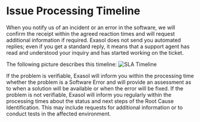 # Issue Processing Timeline

When you notify us of an incident or an error in the software, we will confirm the receipt within the agreed reaction times and will request additional information if required. Exasol does not send you automated replies; even if you get a standard reply, it means that a support agent has read and understood your inquiry and has started working on the ticket. 

The following picture describes this timeline:
![SLA Timeline](/sla_timeline.png)

If the problem is verifiable, Exasol will inform you within the processing time whether the problem is a Software Error and will provide an assessment as to when a solution will be available or when the error will be fixed. If the problem is not verifiable, Exasol will inform you regularly within the processing times about the status and next steps of the Root Cause Identification. This may include requests for additional information or to conduct tests in the affected environment. 
